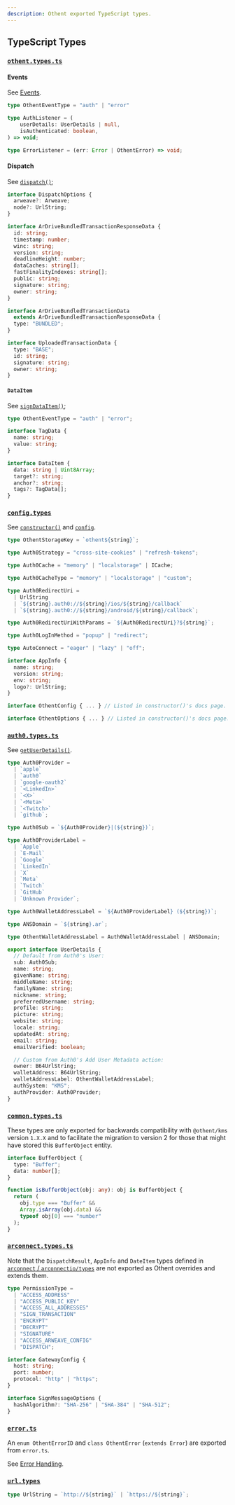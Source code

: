 ```yaml
---
description: Othent exported TypeScript types.
---
```


## TypeScript Types

### [`othent.types.ts`](https://github.com/Othent/KeyManagementService/blob/main/src/lib/othent/othent.types.ts)

#### Events

See [Events](./events.md).

```ts
type OthentEventType = "auth" | "error"
```

```ts
type AuthListener = (
    userDetails: UserDetails | null,
    isAuthenticated: boolean,
) => void;
```

```ts
type ErrorListener = (err: Error | OthentError) => void;
```

#### Dispatch

See [`dispatch()`](./dispatch.md);

```ts
interface DispatchOptions {
  arweave?: Arweave;
  node?: UrlString;
}
```

```ts
interface ArDriveBundledTransactionResponseData {
  id: string;
  timestamp: number;
  winc: string;
  version: string;
  deadlineHeight: number;
  dataCaches: string[];
  fastFinalityIndexes: string[];
  public: string;
  signature: string;
  owner: string;
}
```

```ts
interface ArDriveBundledTransactionData
  extends ArDriveBundledTransactionResponseData {
  type: "BUNDLED";
}
```

```ts
interface UploadedTransactionData {
  type: "BASE";
  id: string;
  signature: string;
  owner: string;
}
```

#### `DataItem`

See [`signDataItem()`](./sign-data-item.md);

```ts
type OthentEventType = "auth" | "error";
```

```ts
interface TagData {
  name: string;
  value: string;
}
```

```ts
interface DataItem {
  data: string | Uint8Array;
  target?: string;
  anchor?: string;
  tags?: TagData[];
}
```

### [`config.types`](https://github.com/Othent/KeyManagementService/blob/main/src/lib/config/config.types.ts)

See [`constructor()`](./constructor.md#appinfo-appinfo) and [`config`](./config.md).

```ts
type OthentStorageKey = `othent${string}`;
```

```ts
type Auth0Strategy = "cross-site-cookies" | "refresh-tokens";
```

```ts
type Auth0Cache = "memory" | "localstorage" | ICache;
```

```ts
type Auth0CacheType = "memory" | "localstorage" | "custom";
```

```ts
type Auth0RedirectUri =
  | UrlString
  | `${string}.auth0://${string}/ios/${string}/callback`
  | `${string}.auth0://${string}/android/${string}/callback`;
```

```ts
type Auth0RedirectUriWithParams = `${Auth0RedirectUri}?${string}`;
```

```ts
type Auth0LogInMethod = "popup" | "redirect";
```

```ts
type AutoConnect = "eager" | "lazy" | "off";
```

```ts
interface AppInfo {
  name: string;
  version: string;
  env: string;
  logo?: UrlString;
}
```

```ts
interface OthentConfig { ... } // Listed in constructor()'s docs page.
```

```ts
interface OthentOptions { ... } // Listed in constructor()'s docs page.
```

### [`auth0.types.ts`](https://github.com/Othent/KeyManagementService/blob/main/src/lib/auth0/auth0.types.ts)

See [`getUserDetails()`](./get-user-details.md#return-promiseuserdetails--null).

```ts
type Auth0Provider =
  | `apple`
  | `auth0`
  | `google-oauth2`
  | `<LinkedIn>`
  | `<X>`
  | `<Meta>`
  | `<Twitch>`
  | `github`;
```

```ts
type Auth0Sub = `${Auth0Provider}|(${string})`;
```

```ts
type Auth0ProviderLabel =
  | `Apple`
  | `E-Mail`
  | `Google`
  | `LinkedIn`
  | `X`
  | `Meta`
  | `Twitch`
  | `GitHub`
  | `Unknown Provider`;
```

```ts
type Auth0WalletAddressLabel = `${Auth0ProviderLabel} (${string})`;
```

```ts
type ANSDomain = `${string}.ar`;
```

```ts
type OthentWalletAddressLabel = Auth0WalletAddressLabel | ANSDomain;
```

```ts
export interface UserDetails {
  // Default from Auth0's User:
  sub: Auth0Sub;
  name: string;
  givenName: string;
  middleName: string;
  familyName: string;
  nickname: string;
  preferredUsername: string;
  profile: string;
  picture: string;
  website: string;
  locale: string;
  updatedAt: string;
  email: string;
  emailVerified: boolean;

  // Custom from Auth0's Add User Metadata action:
  owner: B64UrlString;
  walletAddress: B64UrlString;
  walletAddressLabel: OthentWalletAddressLabel;
  authSystem: "KMS";
  authProvider: Auth0Provider;
}
```

### [`common.types.ts`](https://github.com/Othent/KeyManagementService/blob/main/src/lib/othent-kms-client/operations/common.types.ts)

These types are only exported for backwards compatibility with `@othent/kms` version `1.X.X` and to facilitate the
migration to version 2 for those that might have stored this `BufferObject` entity.

```ts
interface BufferObject {
  type: "Buffer";
  data: number[];
}
```

```ts
function isBufferObject(obj: any): obj is BufferObject {
  return (
    obj.type === "Buffer" &&
    Array.isArray(obj.data) &&
    typeof obj[0] === "number"
  );
}
```

### [`arconnect.types.ts`](https://github.com/Othent/KeyManagementService/blob/main/src/lib/utils/arconnect/arconnect.types.ts)

Note that the `DispatchResult`, `AppInfo` and `DateItem` types defined in
[`arconnect` / `arconnectio/types`](https://github.com/arconnectio/types) are not exported as Othent overrides and
extends them.

```ts
type PermissionType =
  | "ACCESS_ADDRESS"
  | "ACCESS_PUBLIC_KEY"
  | "ACCESS_ALL_ADDRESSES"
  | "SIGN_TRANSACTION"
  | "ENCRYPT"
  | "DECRYPT"
  | "SIGNATURE"
  | "ACCESS_ARWEAVE_CONFIG"
  | "DISPATCH";
```

```ts
interface GatewayConfig {
  host: string;
  port: number;
  protocol: "http" | "https";
}
```

```ts
interface SignMessageOptions {
  hashAlgorithm?: "SHA-256" | "SHA-384" | "SHA-512";
}
```

### [`error.ts`](https://github.com/Othent/KeyManagementService/blob/main/src/lib/utils/errors/error.ts)

An `enum OthentErrorID` and `class OthentError` (`extends Error`) are exported from `error.ts`.

See [Error Handling](./error-handling.md).

### [`url.types`](https://github.com/Othent/KeyManagementService/blob/main/src/lib/utils/typescript/url.types.ts)

```ts
type UrlString = `http://${string}` | `https://${string}`;
```